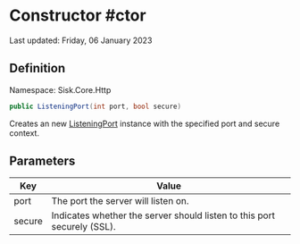# Constructor #ctor
Last updated: Friday, 06 January 2023

## Definition
Namespace: Sisk.Core.Http

```csharp
public ListeningPort(int port, bool secure)
```

Creates an new [ListeningPort](/spec/Sisk/Core/Http/ListeningPort) instance with the specified port and secure context.

## Parameters

| Key | Value |
| --- | --- |
| port | The port the server will listen on. | 
| secure | Indicates whether the server should listen to this port securely (SSL). | 

